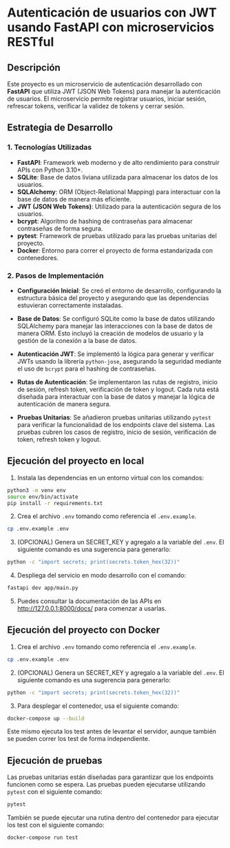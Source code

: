 # Autenticación de usuarios con JWT usando FastAPI con microservicios RESTful 

## Descripción

Este proyecto es un microservicio de autenticación desarrollado con **FastAPI** que utiliza JWT (JSON Web Tokens) para manejar la autenticación de usuarios. El microservicio permite registrar usuarios, iniciar sesión, refrescar tokens, verificar la validez de tokens y cerrar sesión.

## Estrategia de Desarrollo

### 1. **Tecnologías Utilizadas**
   - **FastAPI**: Framework web moderno y de alto rendimiento para construir APIs con Python 3.10+.
   - **SQLite**: Base de datos liviana utilizada para almacenar los datos de los usuarios.
   - **SQLAlchemy**: ORM (Object-Relational Mapping) para interactuar con la base de datos de manera más eficiente.
   - **JWT (JSON Web Tokens)**: Utilizado para la autenticación segura de los usuarios.
   - **bcrypt**: Algoritmo de hashing de contraseñas para almacenar contraseñas de forma segura.
   - **pytest**: Framework de pruebas utilizado para las pruebas unitarias del proyecto.
   - **Docker**: Entorno para correr el proyecto de forma estandarizada con contenedores.



### 2. **Pasos de Implementación**
- **Configuración Inicial**: Se creó el entorno de desarrollo, configurando la estructura básica del proyecto y asegurando que las dependencias estuvieran correctamente instaladas.

- **Base de Datos**: Se configuró SQLite como la base de datos utilizando SQLAlchemy para manejar las interacciones con la base de datos de manera ORM. Esto incluyó la creación de modelos de usuario y la gestión de la conexión a la base de datos.

- **Autenticación JWT**: Se implementó la lógica para generar y verificar JWTs usando la librería `python-jose`, asegurando la seguridad mediante el uso de `bcrypt` para el hashing de contraseñas.

- **Rutas de Autenticación**: Se implementaron las rutas de registro, inicio de sesión, refresh token, verificación de token y logout. Cada ruta está diseñada para interactuar con la base de datos y manejar la lógica de autenticación de manera segura.

- **Pruebas Unitarias**: Se añadieron pruebas unitarias utilizando `pytest` para verificar la funcionalidad de los endpoints clave del sistema. Las pruebas cubren los casos de registro, inicio de sesión, verificación de token, refresh token y logout.


## Ejecución del proyecto en local

1. Instala las dependencias en un entorno virtual con los comandos:
```bash
python3 -m venv env
source env/bin/activate
pip install -r requirements.txt
```
2. Crea el archivo `.env` tomando como referencia el `.env.example`.
```bash
cp .env.example .env
```

3. (OPCIONAL) Genera un SECRET_KEY y agregalo a la variable del `.env`. El siguiente comando es una sugerencia para generarlo:
```bash
python -c "import secrets; print(secrets.token_hex(32))"
```

4. Despliega del servicio en modo desarrollo con el comando:
```bash
fastapi dev app/main.py
```

5. Puedes consultar la documentación de las APIs en http://127.0.0.1:8000/docs/ para comenzar a usarlas.


## Ejecución del proyecto con Docker

1. Crea el archivo `.env` tomando como referencia el `.env.example`.
```bash
cp .env.example .env
```

2. (OPCIONAL) Genera un SECRET_KEY y agregalo a la variable del `.env`. El siguiente comando es una sugerencia para generarlo:
```bash
python -c "import secrets; print(secrets.token_hex(32))"
```

3. Para desplegar el contenedor, usa el siguiente comando:

```bash
docker-compose up --build
```
Este mismo ejecuta los test antes de levantar el servidor, aunque también se pueden correr los test de forma independiente.

## Ejecución de pruebas

Las pruebas unitarias están diseñadas para garantizar que los endpoints funcionen como se espera. Las pruebas pueden ejecutarse utilizando `pytest` con el siguiente comando:

```bash
pytest
```

También se puede ejecutar una rutina dentro del contenedor para ejecutar los test con el siguiente comando:

```bash
docker-compose run test
```
